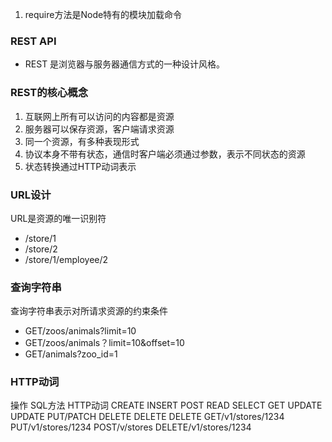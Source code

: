 1. require方法是Node特有的模块加载命令
### REST API
- REST 是浏览器与服务器通信方式的一种设计风格。
### REST的核心概念
1. 互联网上所有可以访问的内容都是资源
2. 服务器可以保存资源，客户端请求资源
3. 同一个资源，有多种表现形式
4. 协议本身不带有状态，通信时客户端必须通过参数，表示不同状态的资源
5. 状态转换通过HTTP动词表示
### URL设计
URL是资源的唯一识别符
- /store/1
- /store/2
- /store/1/employee/2
### 查询字符串
查询字符串表示对所请求资源的约束条件
- GET/zoos/animals?limit=10
- GET/zoos/animals？limit=10&offset=10
- GET/animals?zoo_id=1
### HTTP动词
操作           SQL方法              HTTP动词
CREATE         INSERT               POST
READ           SELECT               GET
UPDATE         UPDATE               PUT/PATCH
DELETE         DELETE               DELETE
GET/v1/stores/1234
PUT/v1/stores/1234
POST/v/stores
DELETE/v1/stores/1234
